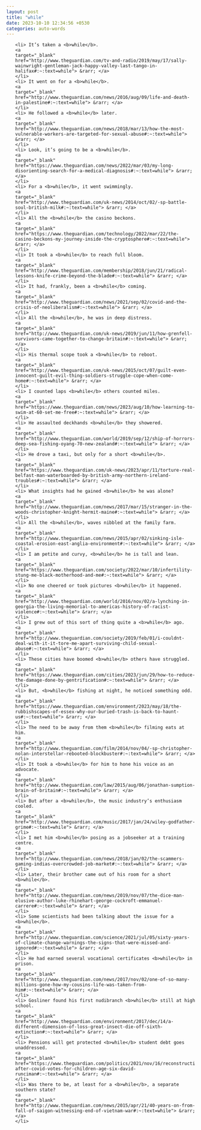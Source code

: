 ```yaml
---
layout: post
title: "while"
date: 2023-10-10 12:34:56 +0530
categories: auto-words
---
```

<ol>

    <li> It’s taken a <b>while</b>.
    <a 
    target="_blank" 
    href="http://www.theguardian.com/tv-and-radio/2019/may/17/sally-wainwright-gentleman-jack-happy-valley-last-tango-in-halifax#:~:text=while"> &rarr; </a>
    </li>
    <li> It went on for a <b>while</b>.
    <a 
    target="_blank" 
    href="http://www.theguardian.com/news/2016/aug/09/life-and-death-in-palestine#:~:text=while"> &rarr; </a>
    </li>
    <li> He followed a <b>while</b> later.
    <a 
    target="_blank" 
    href="http://www.theguardian.com/news/2018/mar/13/how-the-most-vulnerable-workers-are-targeted-for-sexual-abuse#:~:text=while"> &rarr; </a>
    </li>
    <li> Look, it’s going to be a <b>while</b>.
    <a 
    target="_blank" 
    href="https://www.theguardian.com/news/2022/mar/03/my-long-disorienting-search-for-a-medical-diagnosis#:~:text=while"> &rarr; </a>
    </li>
    <li> For a <b>while</b>, it went swimmingly.
    <a 
    target="_blank" 
    href="http://www.theguardian.com/uk-news/2014/oct/02/-sp-battle-soul-british-milk#:~:text=while"> &rarr; </a>
    </li>
    <li> All the <b>while</b> the casino beckons.
    <a 
    target="_blank" 
    href="https://www.theguardian.com/technology/2022/mar/22/the-casino-beckons-my-journey-inside-the-cryptosphere#:~:text=while"> &rarr; </a>
    </li>
    <li> It took a <b>while</b> to reach full bloom.
    <a 
    target="_blank" 
    href="http://www.theguardian.com/membership/2018/jun/21/radical-lessons-knife-crime-beyond-the-blade#:~:text=while"> &rarr; </a>
    </li>
    <li> It had, frankly, been a <b>while</b> coming.
    <a 
    target="_blank" 
    href="http://www.theguardian.com/news/2021/sep/02/covid-and-the-crisis-of-neoliberalism#:~:text=while"> &rarr; </a>
    </li>
    <li> All the <b>while</b>, he was in deep distress.
    <a 
    target="_blank" 
    href="http://www.theguardian.com/uk-news/2019/jun/11/how-grenfell-survivors-came-together-to-change-britain#:~:text=while"> &rarr; </a>
    </li>
    <li> His thermal scope took a <b>while</b> to reboot.
    <a 
    target="_blank" 
    href="http://www.theguardian.com/uk-news/2015/oct/07/guilt-even-innocent-guilt-evil-thing-soldiers-struggle-cope-when-come-home#:~:text=while"> &rarr; </a>
    </li>
    <li> I counted laps <b>while</b> others counted miles.
    <a 
    target="_blank" 
    href="https://www.theguardian.com/news/2023/aug/10/how-learning-to-swim-at-60-set-me-free#:~:text=while"> &rarr; </a>
    </li>
    <li> He assaulted deckhands <b>while</b> they showered.
    <a 
    target="_blank" 
    href="http://www.theguardian.com/world/2019/sep/12/ship-of-horrors-deep-sea-fishing-oyang-70-new-zealand#:~:text=while"> &rarr; </a>
    </li>
    <li> He drove a taxi, but only for a short <b>while</b>.
    <a 
    target="_blank" 
    href="https://www.theguardian.com/uk-news/2023/apr/11/torture-real-belfast-man-waterboarded-by-british-army-northern-ireland-troubles#:~:text=while"> &rarr; </a>
    </li>
    <li> What insights had he gained <b>while</b> he was alone?
    <a 
    target="_blank" 
    href="http://www.theguardian.com/news/2017/mar/15/stranger-in-the-woods-christopher-knight-hermit-maine#:~:text=while"> &rarr; </a>
    </li>
    <li> All the <b>while</b>, waves nibbled at the family farm.
    <a 
    target="_blank" 
    href="http://www.theguardian.com/news/2015/apr/02/sinking-isle-coastal-erosion-east-anglia-environment#:~:text=while"> &rarr; </a>
    </li>
    <li> I am petite and curvy, <b>while</b> he is tall and lean.
    <a 
    target="_blank" 
    href="https://www.theguardian.com/society/2022/mar/10/infertility-stung-me-black-motherhood-and-me#:~:text=while"> &rarr; </a>
    </li>
    <li> No one cheered or took pictures <b>while</b> it happened.
    <a 
    target="_blank" 
    href="http://www.theguardian.com/world/2016/nov/02/a-lynching-in-georgia-the-living-memorial-to-americas-history-of-racist-violence#:~:text=while"> &rarr; </a>
    </li>
    <li> I grew out of this sort of thing quite a <b>while</b> ago.
    <a 
    target="_blank" 
    href="http://www.theguardian.com/society/2019/feb/01/i-couldnt-deal-with-it-it-tore-me-apart-surviving-child-sexual-abuse#:~:text=while"> &rarr; </a>
    </li>
    <li> These cities have boomed <b>while</b> others have struggled.
    <a 
    target="_blank" 
    href="https://www.theguardian.com/cities/2023/jun/29/how-to-reduce-the-damage-done-by-gentrification#:~:text=while"> &rarr; </a>
    </li>
    <li> But, <b>while</b> fishing at night, he noticed something odd.
    <a 
    target="_blank" 
    href="https://www.theguardian.com/environment/2023/may/18/the-rubbishscapes-of-essex-why-our-buried-trash-is-back-to-haunt-us#:~:text=while"> &rarr; </a>
    </li>
    <li> The need to be away from them <b>while</b> filming eats at him.
    <a 
    target="_blank" 
    href="http://www.theguardian.com/film/2014/nov/04/-sp-christopher-nolan-interstellar-rebooted-blockbuster#:~:text=while"> &rarr; </a>
    </li>
    <li> It took a <b>while</b> for him to hone his voice as an advocate.
    <a 
    target="_blank" 
    href="http://www.theguardian.com/law/2015/aug/06/jonathan-sumption-brain-of-britain#:~:text=while"> &rarr; </a>
    </li>
    <li> But after a <b>while</b>, the music industry’s enthusiasm cooled.
    <a 
    target="_blank" 
    href="http://www.theguardian.com/music/2017/jan/24/wiley-godfather-grime#:~:text=while"> &rarr; </a>
    </li>
    <li> I met him <b>while</b> posing as a jobseeker at a training centre.
    <a 
    target="_blank" 
    href="http://www.theguardian.com/news/2018/jan/02/the-scammers-gaming-indias-overcrowded-job-market#:~:text=while"> &rarr; </a>
    </li>
    <li> Later, their brother came out of his room for a short <b>while</b>.
    <a 
    target="_blank" 
    href="http://www.theguardian.com/news/2019/nov/07/the-dice-man-elusive-author-luke-rhinehart-george-cockroft-emmanuel-carrere#:~:text=while"> &rarr; </a>
    </li>
    <li> Some scientists had been talking about the issue for a <b>while</b>.
    <a 
    target="_blank" 
    href="http://www.theguardian.com/science/2021/jul/05/sixty-years-of-climate-change-warnings-the-signs-that-were-missed-and-ignored#:~:text=while"> &rarr; </a>
    </li>
    <li> He had earned several vocational certificates <b>while</b> in prison.
    <a 
    target="_blank" 
    href="http://www.theguardian.com/news/2017/nov/02/one-of-so-many-millions-gone-how-my-cousins-life-was-taken-from-him#:~:text=while"> &rarr; </a>
    </li>
    <li> Gosliner found his first nudibranch <b>while</b> still at high school.
    <a 
    target="_blank" 
    href="http://www.theguardian.com/environment/2017/dec/14/a-different-dimension-of-loss-great-insect-die-off-sixth-extinction#:~:text=while"> &rarr; </a>
    </li>
    <li> Pensions will get protected <b>while</b> student debt goes unaddressed.
    <a 
    target="_blank" 
    href="https://www.theguardian.com/politics/2021/nov/16/reconstruction-after-covid-votes-for-children-age-six-david-runciman#:~:text=while"> &rarr; </a>
    </li>
    <li> Was there to be, at least for a <b>while</b>, a separate southern state?
    <a 
    target="_blank" 
    href="http://www.theguardian.com/news/2015/apr/21/40-years-on-from-fall-of-saigon-witnessing-end-of-vietnam-war#:~:text=while"> &rarr; </a>
    </li>